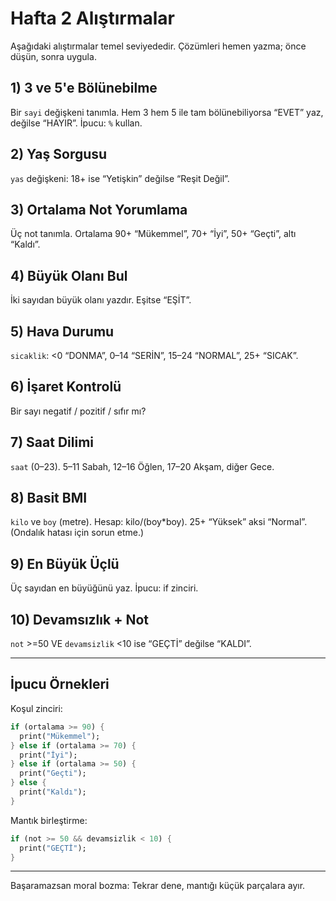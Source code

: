 # Hafta 2 Alıştırmalar
Aşağıdaki alıştırmalar temel seviyededir. Çözümleri hemen yazma; önce düşün, sonra uygula.

## 1) 3 ve 5'e Bölünebilme
Bir `sayi` değişkeni tanımla. Hem 3 hem 5 ile tam bölünebiliyorsa “EVET” yaz, değilse “HAYIR”. İpucu: `%` kullan.

## 2) Yaş Sorgusu
`yas` değişkeni: 18+ ise “Yetişkin” değilse “Reşit Değil”.

## 3) Ortalama Not Yorumlama
Üç not tanımla. Ortalama 90+ “Mükemmel”, 70+ “İyi”, 50+ “Geçti”, altı “Kaldı”.

## 4) Büyük Olanı Bul
İki sayıdan büyük olanı yazdır. Eşitse “EŞİT”.

## 5) Hava Durumu
`sicaklik`: <0 “DONMA”, 0–14 “SERİN”, 15–24 “NORMAL”, 25+ “SICAK”.

## 6) İşaret Kontrolü
Bir sayı negatif / pozitif / sıfır mı?

## 7) Saat Dilimi
`saat` (0–23). 5–11 Sabah, 12–16 Öğlen, 17–20 Akşam, diğer Gece.

## 8) Basit BMI
`kilo` ve `boy` (metre). Hesap: kilo/(boy*boy). 25+ “Yüksek” aksi “Normal”. (Ondalık hatası için sorun etme.)

## 9) En Büyük Üçlü
Üç sayıdan en büyüğünü yaz. İpucu: if zinciri.

## 10) Devamsızlık + Not
`not` >=50 VE `devamsizlik` <10 ise “GEÇTİ” değilse “KALDI”.

---
## İpucu Örnekleri
Koşul zinciri:
```dart
if (ortalama >= 90) {
  print("Mükemmel");
} else if (ortalama >= 70) {
  print("İyi");
} else if (ortalama >= 50) {
  print("Geçti");
} else {
  print("Kaldı");
}
```
Mantık birleştirme:
```dart
if (not >= 50 && devamsizlik < 10) {
  print("GEÇTİ");
}
```
---
Başaramazsan moral bozma: Tekrar dene, mantığı küçük parçalara ayır.